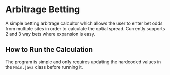 # Arbitrage Betting

A simple betting arbitrage calcultor which allows the user to enter bet odds from multiple sites in order to calculate the optial spread.
Currently supports 2 and 3 way bets where expansion is easy.

## How to Run the Calculation
The program is simple and only requires updating the hardcoded values in the `Main.java` class before running it. 
